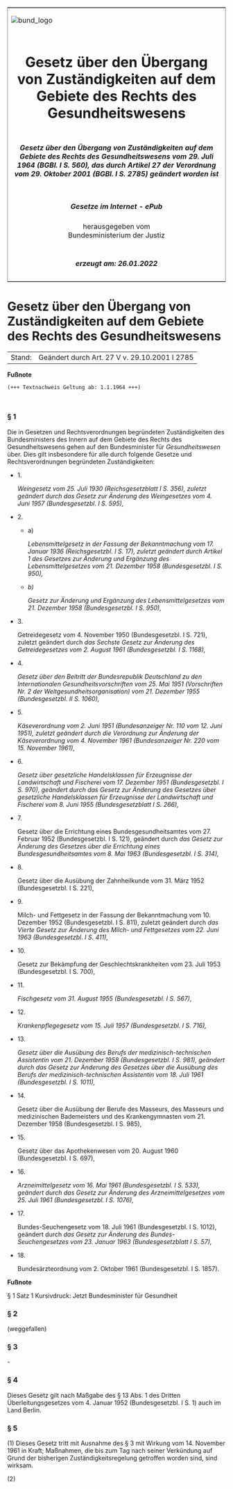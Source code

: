 <span id="DECKBLATT.html"></span>

<table border="0" frame="border" width="100%">

<tr valign="top">

<td align="left">

![bund\_logo](BfJ_2021_Web_de_de.gif)

</td>

<td align="right">

 

</td>

</tr>

<tr align="center" valign="middle">

<td colspan="2">

# Gesetz über den Übergang von Zuständigkeiten auf dem Gebiete des Rechts des Gesundheitswesens

</td>

</tr>

<tr align="center" valign="middle">

<td colspan="2">

##### Gesetz über den Übergang von Zuständigkeiten auf dem Gebiete des Rechts des Gesundheitswesens vom 29. Juli 1964 (BGBl. I S. 560), das durch Artikel 27 der Verordnung vom 29. Oktober 2001 (BGBl. I S. 2785) geändert worden ist

</td>

</tr>

<tr align="center" valign="middle">

<td colspan="2">

  
  

##### Gesetze im Internet - ePub  
  
herausgegeben vom  
Bundesministerium der Justiz

</td>

</tr>

<tr align="center" valign="bottom">

<td colspan="2">

  
  

##### erzeugt am: 26.01.2022

</td>

</tr>

</table>

<span id="BJNR005600964.html"></span>

# Gesetz über den Übergang von Zuständigkeiten auf dem Gebiete des Rechts des Gesundheitswesens

<div>

<div class="jnhtml">

|        |                                               |
| ------ | --------------------------------------------- |
| Stand: | Geändert durch Art. 27 V v. 29.10.2001 I 2785 |

</div>

</div>

<div>

  
**Fußnote**

<div class="jnhtml">

<div>

<div class="jurAbsatz">

  

``` 
(+++ Textnachweis Geltung ab: 1.1.1964 +++)

 
```

</div>

</div>

</div>

</div>

<span id="BJNR005600964BJNE000100314.html"></span>

### § 1  

<div>

<div class="jnhtml">

<div>

<div class="jurAbsatz">

Die in Gesetzen und Rechtsverordnungen begründeten Zuständigkeiten des
Bundesministers des Innern auf dem Gebiete des Rechts des
Gesundheitswesens gehen auf den Bundesminister für
<span style="font-style:italic;">Gesundheitswesen</span> über. Dies gilt
insbesondere für alle durch folgende Gesetze und Rechtsverordnungen
begründeten Zuständigkeiten:

  - 1\.
    
    <div style="">
    
    <span style="font-style:italic;">Weingesetz vom 25. Juli 1930
    (Reichsgesetzblatt I S. 356), zuletzt geändert durch das Gesetz zur
    Änderung des Weingesetzes vom 4. Juni 1957 (Bundesgesetzbl. I S.
    595),</span>
    
    </div>

  - 2\.
    
    <div style="">
    
      - a)
        
        <div style="">
        
        <span style="font-style:italic;">Lebensmittelgesetz in der
        Fassung der Bekanntmachung vom 17. Januar 1936 (Reichsgesetzbl.
        I S. 17), zuletzt geändert durch Artikel 1 des Gesetzes zur
        Änderung und Ergänzung des Lebensmittelgesetzes vom 21.
        Dezember 1958 (Bundesgesetzbl. I S. 950),</span>
        
        </div>
    
      - <span style="font-style:italic;">b)</span>
        
        <div style="">
        
        <span style="font-style:italic;">Gesetz zur Änderung und
        Ergänzung des Lebensmittelgesetzes vom 21. Dezember 1958
        (Bundesgesetzbl. I S. 950),</span>
        
        </div>
    
    </div>

  - 3\.
    
    <div style="">
    
    Getreidegesetz vom 4. November 1950 (Bundesgesetzbl. I S. 721),
    zuletzt geändert durch <span style="font-style:italic;">das Sechste
    Gesetz zur Änderung des Getreidegesetzes vom 2. August 1961
    (Bundesgesetzbl. I S. 1168),</span>
    
    </div>

  - 4\.
    
    <div style="">
    
    <span style="font-style:italic;">Gesetz über den Beitritt der
    Bundesrepublik Deutschland zu den Internationalen
    Gesundheitsvorschriften vom 25. Mai 1951 (Vorschriften Nr. 2 der
    Weltgesundheitsorganisation) vom 21. Dezember 1955 (Bundesgesetzbl.
    II S. 1060),</span>
    
    </div>

  - 5\.
    
    <div style="">
    
    <span style="font-style:italic;">Käseverordnung vom 2. Juni 1951
    (Bundesanzeiger Nr. 110 vom 12. Juni 1951), zuletzt geändert durch
    die Verordnung zur Änderung der Käseverordnung vom 4. November 1961
    (Bundesanzeiger Nr. 220 vom 15. November 1961),</span>
    
    </div>

  - 6\.
    
    <div style="">
    
    <span style="font-style:italic;">Gesetz über gesetzliche
    Handelsklassen für Erzeugnisse der Landwirtschaft und Fischerei vom
    17. Dezember 1951 (Bundesgesetzbl. I S. 970), geändert durch das
    Gesetz zur Änderung des Gesetzes über gesetzliche Handelsklassen für
    Erzeugnisse der Landwirtschaft und Fischerei vom 8. Juni 1955
    (Bundesgesetzblatt I S. 266),</span>
    
    </div>

  - 7\.
    
    <div style="">
    
    Gesetz über die Errichtung eines Bundesgesundheitsamtes vom 27.
    Februar 1952 (Bundesgesetzbl. I S. 121), geändert durch
    <span style="font-style:italic;">das Gesetz zur Änderung des
    Gesetzes über die Errichtung eines Bundesgesundheitsamtes vom 8. Mai
    1963 (Bundesgesetzbl. I S. 314),</span>
    
    </div>

  - 8\.
    
    <div style="">
    
    Gesetz über die Ausübung der Zahnheilkunde vom 31. März 1952
    (Bundesgesetzbl. I S. 221),
    
    </div>

  - 9\.
    
    <div style="">
    
    Milch- und Fettgesetz in der Fassung der Bekanntmachung vom 10.
    Dezember 1952 (Bundesgesetzbl. I S. 811), zuletzt geändert durch
    <span style="font-style:italic;">das Vierte Gesetz zur Änderung des
    Milch- und Fettgesetzes vom 22. Juni 1963 (Bundesgesetzbl. I S.
    411),</span>
    
    </div>

  - 10\.
    
    <div style="">
    
    Gesetz zur Bekämpfung der Geschlechtskrankheiten vom 23. Juli 1953
    (Bundesgesetzbl. I S. 700),
    
    </div>

  - 11\.
    
    <div style="">
    
    <span style="font-style:italic;">Fischgesetz vom 31. August 1955
    (Bundesgesetzbl. I S. 567),</span>
    
    </div>

  - 12\.
    
    <div style="">
    
    <span style="font-style:italic;">Krankenpflegegesetz vom 15. Juli
    1957 (Bundesgesetzbl. I S. 716),</span>
    
    </div>

  - 13\.
    
    <div style="">
    
    <span style="font-style:italic;">Gesetz über die Ausübung des Berufs
    der medizinisch-technischen Assistentin vom 21. Dezember 1958
    (Bundesgesetzbl. I S. 981), geändert durch das Gesetz zur Änderung
    des Gesetzes über die Ausübung des Berufs der
    medizinisch-technischen Assistentin vom 18. Juli 1961
    (Bundesgesetzbl. I S. 1011),</span>
    
    </div>

  - 14\.
    
    <div style="">
    
    Gesetz über die Ausübung der Berufe des Masseurs, des Masseurs und
    medizinischen Bademeisters und des Krankengymnasten vom 21. Dezember
    1958 (Bundesgesetzbl. I S. 985),
    
    </div>

  - 15\.
    
    <div style="">
    
    Gesetz über das Apothekenwesen vom 20. August 1960 (Bundesgesetzbl.
    I S. 697),
    
    </div>

  - 16\.
    
    <div style="">
    
    <span style="font-style:italic;">Arzneimittelgesetz vom 16. Mai 1961
    (Bundesgesetzbl. I S. 533), geändert durch das Gesetz zur Änderung
    des Arzneimittelgesetzes vom 25. Juli 1961 (Bundesgesetzbl. I S.
    1076),</span>
    
    </div>

  - 17\.
    
    <div style="">
    
    Bundes-Seuchengesetz vom 18. Juli 1961 (Bundesgesetzbl. I S. 1012),
    geändert durch <span style="font-style:italic;">das Gesetz zur
    Änderung des Bundes-Seuchengesetzes vom 23. Januar 1963
    (Bundesgesetzblatt I S. 57),</span>
    
    </div>

  - 18\.
    
    <div style="">
    
    Bundesärzteordnung vom 2. Oktober 1961 (Bundesgesetzbl. I S. 1857).
    
    </div>

</div>

</div>

</div>

</div>

<div>

  
**Fußnote**

<div class="jnhtml">

<div>

<div class="jurAbsatz">

§ 1 Satz 1 Kursivdruck: Jetzt Bundesminister für Gesundheit

</div>

</div>

</div>

</div>

<span id="BJNR005600964BJNE000201320.html"></span>

### § 2  

<div>

<div class="jnhtml">

<div>

<div class="jurAbsatz">

(weggefallen)

</div>

</div>

</div>

</div>

<span id="BJNR005600964BJNE000300314.html"></span>

### § 3  

<div>

<div class="jnhtml">

<div>

<div class="jurAbsatz">

\-

</div>

</div>

</div>

</div>

<span id="BJNR005600964BJNE000400314.html"></span>

### § 4  

<div>

<div class="jnhtml">

<div>

<div class="jurAbsatz">

Dieses Gesetz gilt nach Maßgabe des § 13 Abs. 1 des Dritten
Überleitungsgesetzes vom 4. Januar 1952 (Bundesgesetzbl. I S. 1) auch
im Land Berlin.

</div>

</div>

</div>

</div>

<span id="BJNR005600964BJNE000500314.html"></span>

### § 5  

<div>

<div class="jnhtml">

<div>

<div class="jurAbsatz">

(1) Dieses Gesetz tritt mit Ausnahme des § 3 mit Wirkung vom 14.
November 1961 in Kraft; Maßnahmen, die bis zum Tag nach seiner
Verkündung auf Grund der bisherigen Zuständigkeitsregelung getroffen
worden sind, sind wirksam.

</div>

<div class="jurAbsatz">

(2)

</div>

</div>

</div>

</div>
